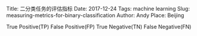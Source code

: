 Title: 二分类任务的评估指标
Date: 2017-12-24
Tags: machine learning
Slug: measuring-metrics-for-binary-classification
Author: Andy
Place: Beijing

True Positive(TP)
False Positive(FP)
True Negative(TN)
False Negative(FN)


